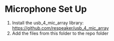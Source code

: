 
# Microphone Set Up

1. Install the usb_4_mic_array library: https://github.com/respeaker/usb_4_mic_array
2. Add the files from this folder to the repo folder